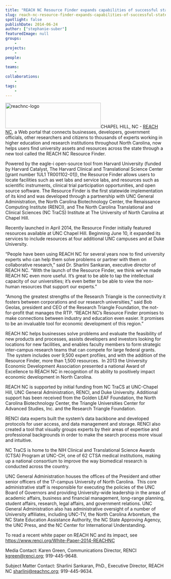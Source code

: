 ```yaml
---
title: "REACH NC Resource Finder expands capabilities of successful statewide researcher portal"
slug: reach-nc-resource-finder-expands-capabilities-of-successful-statewide-researcher-portal
spotlight: false
publishDate: 2014-06-24
author: ["stephanie-suber"]
featuredImage: null
groups:
    - 
projects:
    - 
people:
    - 
teams: 
    - 
collaborations:
    - 
tags:
    - 
---
```

<a href="http://www.reachnc.org" target="_blank" rel="noopener"><img class="alignleft size-medium wp-image-13418" src="https://renci.org/wp-content/uploads/2014/06/reachnc-logo-300x80.jpg" alt="reachnc-logo" width="300" height="80" /></a>CHAPEL HILL, NC - <a href="http://www.reachnc.org" target="_blank" rel="noopener">REACH NC</a>, a Web portal that connects businesses, developers, government officials, other researchers and citizens to thousands of experts working in higher education and research institutions throughout North Carolina, now helps users find university assets and resources across the state through a new tool called the REACH NC Resource Finder. <!--more-->

Powered by the eagle-i open-source tool from Harvard University (funded by Harvard Catalyst, The Harvard Clinical and Translational Science Center [grant number 1UL1 TR001102-01]), the Resource Finder allows users to locate facilities such as wet labs and service labs, and resources such as scientific instruments, clinical trial participation opportunities, and open source software. The Resource Finder is the first statewide implementation of its kind and was developed through a partnership with UNC General Administration, the North Carolina Biotechnology Center, the Renaissance Computing Institute (RENCI), and The North Carolina Translational and Clinical Sciences (NC TraCS) Institute at The University of North Carolina at Chapel Hill.

Recently launched in April 2014, the Resource Finder initially featured resources available at UNC Chapel Hill. Beginning June 10, it expanded its services to include resources at four additional UNC campuses and at Duke University.

“People have been using REACH NC for several years now to find university experts who can help them solve problems or partner with them on collaborative research,” said Dr. Sharlini Sankaran, executive director of REACH NC. “With the launch of the Resource Finder, we think we’ve made REACH NC even more useful. It’s great to be able to tap the intellectual capacity of our universities; it’s even better to be able to view the non-human resources that support our experts.”

“Among the greatest strengths of the Research Triangle is the connectivity it fosters between corporations and our research universities,” said Bob Geolas, president and CEO of the Research Triangle Foundation, the not-for-profit that manages the RTP. “REACH NC’s Resource Finder promises to make connections between industry and education even easier. It promises to be an invaluable tool for economic development of this region.”

REACH NC helps businesses solve problems and evaluate the feasibility of new products and processes, assists developers and investors looking for locations for new facilities, and enables faculty members to form strategic inter-campus research teams that can compete for large federal grants.   The system includes over 9,500 expert profiles, and with the addition of the Resource Finder, more than 1,500 resources.  In 2013 the University Economic Development Association presented a national Award of Excellence to REACH NC in recognition of its ability to positively impact economic development in North Carolina.

REACH NC is supported by initial funding from NC TraCS at UNC-Chapel Hill, UNC General Administration, RENCI, and Duke University. Additional support has been received from the Golden LEAF Foundation, the North Carolina Biotechnology Center, the Triangle Universities Center for Advanced Studies, Inc. and the Research Triangle Foundation.

RENCI data experts built the system’s data backbone and developed protocols for user access, and data management and storage. RENCI also created a tool that visually groups experts by their areas of expertise and professional backgrounds in order to make the search process more visual and intuitive.

NC TraCS is home to the NIH Clinical and Translational Science Awards (CTSA) Program at UNC-CH, one of 62 CTSA medical institutions, making up a national consortium to improve the way biomedical research is conducted across the country.

UNC General Administration houses the offices of the President and other senior officers of the 17-campus University of North Carolina.  This core administrative staff is responsible for executing the policies of the UNC Board of Governors and providing University-wide leadership in the areas of academic affairs, business and financial management, long-range planning, student affairs, research, legal affairs, and government relations. UNC General Administration also has administrative oversight of a number of University affiliates, including UNC-TV, the North Carolina Arboretum, the NC State Education Assistance Authority, the NC State Approving Agency, the UNC Press, and the NC Center for International Understanding.

To read a recent white paper on REACH NC and its impact, see <a href="https://www.renci.org/White-Paper-2014-REACHNC" target="_blank" rel="noopener">https://www.renci.org/White-Paper-2014-REACHNC</a>

Media Contact: Karen Green, Communications Director, RENCI
<a href="mailto:kgreen@renci.org" target="_blank" rel="noopener">kgreen@renci.org</a>; 919-445-9648.

Subject Matter Contact: Sharlini Sankaran, PhD., Executive Director, REACH NC
<a href="mailto:sharlini@reachnc.org" target="_blank" rel="noopener">sharlini@reachnc.org</a>; 919-445-9634.
